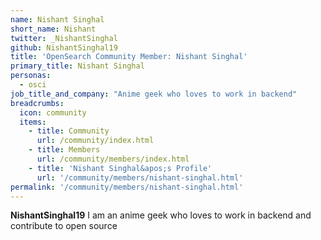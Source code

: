 ```yaml
---
name: Nishant Singhal
short_name: Nishant
twitter: _NishantSinghal
github: NishantSinghal19
title: 'OpenSearch Community Member: Nishant Singhal'
primary_title: Nishant Singhal
personas:
  - osci
job_title_and_company: "Anime geek who loves to work in backend"
breadcrumbs:
  icon: community
  items:
    - title: Community
      url: /community/index.html
    - title: Members
      url: /community/members/index.html
    - title: 'Nishant Singhal&apos;s Profile'
      url: '/community/members/nishant-singhal.html'
permalink: '/community/members/nishant-singhal.html'
---
```


**NishantSinghal19** I am an anime geek who loves to work in backend and contribute to open source
